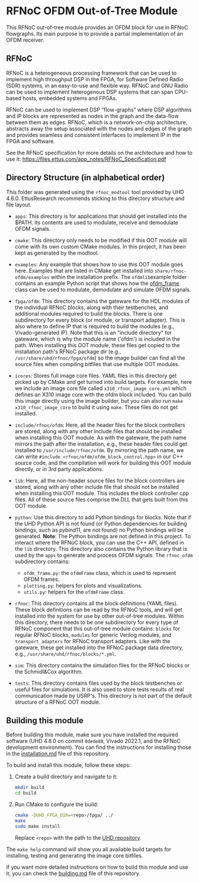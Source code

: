 # RFNoC OFDM Out-of-Tree Module

This RFNoC out-of-tree module provides an OFDM block for use in RFNoC flowgraphs.
Its main purpose is to provide a partial implementation of an OFDM receiver.

## RFNoC

RFNoC is a heterogeneous processing framework that can be used to implement high
throughput DSP in the FPGA, for Software Defined Radio (SDR) systems, in an
easy-to-use and flexible way. RFNoC and GNU Radio can be used to implement 
heterogenous DSP systems that can span CPU-based hosts, embedded systems and FPGAs.

RFNoC can be used to implement DSP “flow-graphs” where DSP algorithms and IP blocks
are represented as nodes in the graph and the data-flow between them as edges.
RFNoC, which is a network-on-chip architecture, abstracts away the setup associated
with the nodes and edges of the graph and provides seamless and consistent
interfaces to implement IP in the FPGA and software.

See the RFNoC specification for more details on the architecture and how to use it:
https://files.ettus.com/app_notes/RFNoC_Specification.pdf

## Directory Structure (in alphabetical order)

This folder was generated using the `rfnoc_modtool` tool provided by UHD 4.8.0.
EttusResearch recommends sticking to this directory structure and file layout.

* `apps`: This directory is for applications that should get installed into
  the $PATH. Its contents are used to modulate, receive and demodulate OFDM signals.

* `cmake`: This directory only needs to be modified if this OOT module will
  come with its own custom CMake modules. In this project, it has been kept
  as generated by the modtool.

* `examples`: Any example that shows how to use this OOT module goes here.
  Examples that are listed in CMake get installed into `share/rfnoc-ofdm/examples`
  within the installation prefix. The `ofdmlib`example folder contains an 
  example Python script that shows how the [ofdm_frame](python/rfnoc_ofdm/ofdm_frame.py)
  class can be used to modulate, demodulate and simulate OFDM signals.

* `fpga/ofdm`: This directory contains the gateware for the HDL modules
  of the individual RFNoC blocks, along with their testbenches, and additional
  modules required to build the blocks. There is one subdirectory for every
  block (or module, or transport adapter). This is also where to define IP that
  is required to build the modules (e.g., Vivado-generated IP).
  Note that this is an "include directory" for gateware, which is why the
  module name ('ofdm') is included in the path. When installing this OOT
  module, these files get copied to the installation path's RFNoC package dir
  (e.g., `/usr/share/uhd/rfnoc/fpga/ofdm`) so the image builder can find
  all the source files when compiling bitfiles that use multiple OOT modules.

* `icores`: Stores full image core files. YAML files in this directory get
  picked up by CMake and get turned into build targets. For example, here we
  include an image core file called `x310_rfnoc_image_core.yml` which defines
  an X310 image core with the ofdm block included. You can build this image
  directly using the image builder, but you can also run `make x310_rfnoc_image_core`
  to build it using `make`.
  These files do not get installed.

* `include/rfnoc/ofdm`: Here, all the header files for the block controllers
  are stored, along with any other include files that should be installed when
  installing this OOT module.
  As with the gateware, the path name mirrors the path after the installation,
  e.g., these header files could get installed to `/usr/include/rfnoc/ofdm`.
  By mirroring the path name, we can write
  `#include <rfnoc/ofdm/ofdm_block_control.hpp>` in our C++ source code, and
  the compilation will work for building this OOT module directly, or in 3rd
  party applications.

* `lib`: Here, all the non-header source files for the block controllers are stored,
  along with any other include file that should not be installed when installing
  this OOT module. This includes the block controller cpp files. All of these
  source files comprise the DLL that gets built from this OOT module.

* `python`: Use this directory to add Python bindings for blocks. Note that if
  the UHD Python API is not found (or Python dependencies for building bindings,
  such as pybind11, are not found) no Python bindings will be generated.
  **Note**: The Python bindings are not defined in this project. To interact where
  the RFNoC block, you can use the C++ API, defined in the `lib` directory.
  This directory also contains the Python library that is used by the `apps` to
  generate and process OFDM signals. The `rfnoc_ofdm` subdirectory contains:
  - `ofdm_frame.py`: the `ofdmFrame` class, which is used to represent OFDM frames.
  - `plotting.py`: helpers for plots and visualizations.
  - `utils.py`: helpers for the `ofdmFrame` class.

* `rfnoc`: This directory contains all the block definitions (YAML files).
  These block definitions can be read by the RFNoC tools, and will get
  installed into the system for use by other out-of-tree modules.
  Within this directory, there needs to be one subdirectory for every type of
  RFNoC component that this out-of-tree module contains: `blocks` for regular
  RFNoC blocks, `modules` for generic Verilog modules, and `transport_adapters`
  for RFNoC transport adapters.
  Like with the gateware, these get installed into the RFNoC package data
  directory, e.g., `/usr/share/uhd/rfnoc/blocks/*.yml`.

* `sim`: This directory contains the simulation files for the RFNoC blocks or
  the Schmidl&Cox algorithm. 

* `tests`: This directory contains files used by the block testbenches or 
  useful files for simulations. It is also used to store tests results of
  real communication made by USRP's. This directory is not part of the default
  structure of a RFNoC OOT module.

## Building this module

Before building this module, make sure you have installed the required
software (UHD 4.8.0 on commit `0dede88`, Vivado 2022.1, and the RFNoC
development environment). You can find the instructions for installing
those in the [installation.md](INSTALLATION.md) file of this repository.

To build and install this module, follow these steps:

1. Create a build directory and navigate to it:

    ```bash
    mkdir build
    cd build
    ```

2. Run CMake to configure the build:

    ```bash
    cmake -DUHD_FPGA_DIR=<repo>/fpga/ ../
    make
    sudo make install
    ```
    Replace `<repo>` with the path to the [UHD repository](https://github.com/EttusResearch/uhd).

The `make help` command will show you all available build targets for installing, testing and generating the image core bitfiles.

If you want more detailed instructions on how to build this module and use it,
you can check the [building.md](BUILDING.md) file of this repository.
